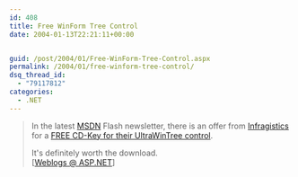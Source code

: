 ```yaml
---
id: 408
title: Free WinForm Tree Control
date: 2004-01-13T22:21:11+00:00


guid: /post/2004/01/Free-WinForm-Tree-Control.aspx
permalink: /2004/01/free-winform-tree-control/
dsq_thread_id:
  - "79117812"
categories:
  - .NET
---
```

<body xmlns="http://www.w3.org/1999/xhtml">
    <div class="Section1">
        <blockquote style='margin-top:5.0pt;margin-bottom:5.0pt'> 
        <p>
            In the latest <a href="http://msdn.microsoft.com" target="_blank" title="MSDN">MSDN</a> Flash
            newsletter, there is an offer from <a href="http://www.infragistics.com" target="_blank" title="http://www.infragistics.com">Infragistics</a> for
            a <a href="http://devcenter.infragistics.com/ResourceCD/RegisterWinTree.aspx" target="_blank" title="http://devcenter.infragistics.com/ResourceCD/RegisterWinTree.aspx">FREE
            CD-Key for their UltraWinTree control</a>.
        </p>
        <p class="MsoNormal">
            It's definitely worth the download.<img border="0" width="1" height="1" id="_x0000_i1025" src="http://weblogs.asp.net/lhunt/aggbug/57883.aspx" />
            <br />
            [<a href="http://weblogs.asp.net/lhunt/archive/2004/01/12/57883.aspx">Weblogs @ ASP.NET</a>]
        </p>
        </blockquote>
    </div>
</body>